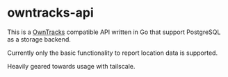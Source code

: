 # owntracks-api

This is a [OwnTracks](https://owntracks.org/) compatible API written in Go that support PostgreSQL as a storage backend.

Currently only the basic functionality to report location data is supported.

Heavily geared towards usage with tailscale.
